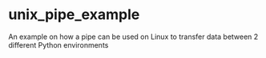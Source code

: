 # unix_pipe_example
An example on how a pipe can be used on Linux to transfer data between 2 different Python environments
